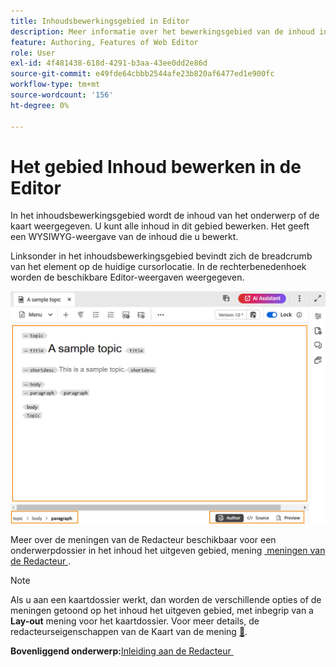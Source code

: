 ```yaml
---
title: Inhoudsbewerkingsgebied in Editor
description: Meer informatie over het bewerkingsgebied van de inhoud in de Editor. Meer informatie over de Editor-interface en -functies in Adobe Experience Manager Guides.
feature: Authoring, Features of Web Editor
role: User
exl-id: 4f481438-618d-4291-b3aa-43ee0dd2e86d
source-git-commit: e49fde64cbbb2544afe23b820af6477ed1e900fc
workflow-type: tm+mt
source-wordcount: '156'
ht-degree: 0%

---
```


# Het gebied Inhoud bewerken in de Editor

In het inhoudsbewerkingsgebied wordt de inhoud van het onderwerp of de kaart weergegeven. U kunt alle inhoud in dit gebied bewerken. Het geeft een WYSIWYG-weergave van de inhoud die u bewerkt.

Linksonder in het inhoudsbewerkingsgebied bevindt zich de breadcrumb van het element op de huidige cursorlocatie. In de rechterbenedenhoek worden de beschikbare Editor-weergaven weergegeven.

![](images/content-editing-area.png)

Meer over de meningen van de Redacteur beschikbaar voor een onderwerpdossier in het inhoud het uitgeven gebied, mening [&#x200B; meningen van de Redacteur &#x200B;](./web-editor-views.md).

>[!NOTE]
>
> Als u aan een kaartdossier werkt, dan worden de verschillende opties of de meningen getoond op het inhoud het uitgeven gebied, met inbegrip van a **Lay-out** mening voor het kaartdossier. Voor meer details, de redacteurseigenschappen van de Kaart van de mening [&#128279;](./map-editor-advanced-map-editor.md).

**Bovenliggend onderwerp:**&#x200B;[&#x200B; Inleiding aan de Redacteur &#x200B;](web-editor.md)

